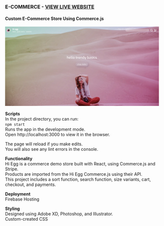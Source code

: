 ### E-COMMERCE - [VIEW LIVE WEBSITE](https://hi-egg-8632b.web.app/)
#### Custom E-Commerce Store Using Commerce.js

![Homepage of Hi Egg](/public/background.png)

**Scripts**  
In the project directory, you can run:  
``npm start``  
Runs the app in the development mode.  
Open http://localhost:3000 to view it in the browser.  
  
The page will reload if you make edits.  
You will also see any lint errors in the console.  


**Functionality**  
Hi Egg is a commerce demo store built with React, using Commerce.js and Stripe.   
Products are imported from the Hi Egg Commerce.js using their API.   
This project includes a sort function, search function, size variants, cart, checkout, and payments.   

**Deployment**   
Firebase Hosting

**Styling**   
Designed using Adobe XD, Photoshop, and Illustrator.   
Custom-created CSS
